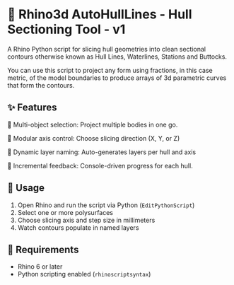 # 🧭 Rhino3d AutoHullLines - Hull Sectioning Tool - v1

A Rhino Python script for slicing hull geometries into clean sectional contours otherwise known as Hull Lines, Waterlines, Stations and Buttocks.

You can use this script to project any form using fractions, in this case metric, of the model boundaries to produce arrays of 3d parametric curves that form the contours.

## ✨ Features

🔹 Multi-object selection: Project multiple bodies in one go.

🔹 Modular axis control: Choose slicing direction (X, Y, or Z)

🔹 Dynamic layer naming: Auto-generates layers per hull and axis

🔹 Incremental feedback: Console-driven progress for each hull.

## 🚀 Usage

1. Open Rhino and run the script via Python (`EditPythonScript`)
2. Select one or more polysurfaces
3. Choose slicing axis and step size in millimeters
4. Watch contours populate in named layers

## 🧩 Requirements

- Rhino 6 or later
- Python scripting enabled (`rhinoscriptsyntax`)
